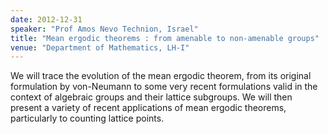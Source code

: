 ```yaml
---
date: 2012-12-31
speaker: "Prof Amos Nevo Technion, Israel"
title: "Mean ergodic theorems : from amenable to non-amenable groups"
venue: "Department of Mathematics, LH-I"
---
```

We will trace the evolution of the mean ergodic theorem, from its
original formulation by von-Neumann to some very recent formulations valid in
the context of algebraic groups and their lattice subgroups. We will then
present a variety of recent applications of mean ergodic theorems,
particularly to counting lattice points.
